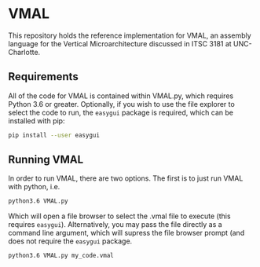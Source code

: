 # VMAL
This repository holds the reference implementation for VMAL, an assembly language for the Vertical Microarchitecture discussed in ITSC 3181 at UNC-Charlotte.

## Requirements
All of the code for VMAL is contained within VMAL.py, which requires Python 3.6 or greater. Optionally, if you wish to use the file explorer to select the code to run, the `easygui` package is required, which can be installed with pip:
```bash
pip install --user easygui
```

## Running VMAL
In order to run VMAL, there are two options. The first is to just run VMAL with python, i.e.
```bash
python3.6 VMAL.py
```
Which will open a file browser to select the .vmal file to execute (this requires `easygui`). Alternatively, you may pass the file directly as a command line argument, which will supress the file browser prompt (and does not require the `easygui` package.
```bash
python3.6 VMAL.py my_code.vmal
```
